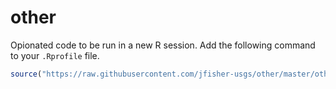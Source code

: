 # other

Opionated code to be run in a new R session. Add the following command to your `.Rprofile` file.

``` r
source("https://raw.githubusercontent.com/jfisher-usgs/other/master/other.R")
```

